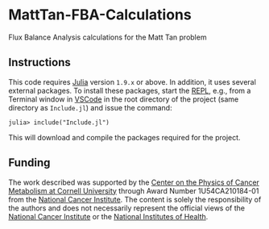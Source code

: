 # MattTan-FBA-Calculations
Flux Balance Analysis calculations for the Matt Tan problem

## Instructions
This code requires [Julia](https://julialang.org/downloads/) version `1.9.x` or above. In addition, it uses several external packages. To install these packages, start the [REPL](https://docs.julialang.org/en/v1/stdlib/REPL/), e.g., from a Terminal window in [VSCode](https://code.visualstudio.com/download) in the root directory of the project (same directory as `Include.jl`) and issue the command:

```
julia> include("Include.jl")
```

This will download and compile the packages required for the project.


## Funding
The work described was supported by the [Center on the Physics of Cancer Metabolism at Cornell University](https://psoc.engineering.cornell.edu) through Award Number 1U54CA210184-01 from the [National Cancer Institute](https://www.cancer.gov). The content is solely the responsibility of the authors and does not necessarily represent the official views of the [National Cancer Institute](https://www.cancer.gov) or the [National Institutes of Health](https://www.nih.gov).